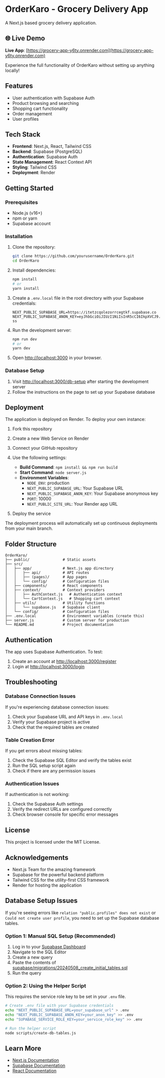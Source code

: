 # OrderKaro - Grocery Delivery App

A Next.js based grocery delivery application.

## 🌐 Live Demo

**Live App**: [https://grocery-app-y6ty.onrender.com](https://grocery-app-y6ty.onrender.com)

Experience the full functionality of OrderKaro without setting up anything locally!

## Features

- User authentication with Supabase Auth
- Product browsing and searching
- Shopping cart functionality
- Order management
- User profiles

## Tech Stack

- **Frontend**: Next.js, React, Tailwind CSS
- **Backend**: Supabase (PostgreSQL)
- **Authentication**: Supabase Auth
- **State Management**: React Context API
- **Styling**: Tailwind CSS
- **Deployment**: Render

## Getting Started

### Prerequisites

- Node.js (v16+)
- npm or yarn
- Supabase account

### Installation

1. Clone the repository:
   ```bash
   git clone https://github.com/yourusername/OrderKaro.git
   cd OrderKaro
   ```

2. Install dependencies:
   ```bash
   npm install
   # or
   yarn install
   ```

3. Create a `.env.local` file in the root directory with your Supabase credentials:
   ```
   NEXT_PUBLIC_SUPABASE_URL=https://itetzcqolezorrcegtkf.supabase.co
   NEXT_PUBLIC_SUPABASE_ANON_KEY=eyJhbGciOiJIUzI1NiIsInR5cCI6IkpXVCJ9.eyJpc3MiOiJzdXBhYmFzZSIsInJlZiI6Iml0ZXR6Y3FvbGV6b3JyY2VndGtmIiwicm9sZSI6ImFub24iLCJpYXQiOjE3NDY1NDYwNjgsImV4cCI6MjA2MjEyMjA2OH0.f_RecDERFMBYzffSAzkx3vgENZuaRT5WiFXoL6Na-ss
   ```

4. Run the development server:
   ```bash
   npm run dev
   # or
   yarn dev
   ```

5. Open [http://localhost:3000](http://localhost:3000) in your browser.

### Database Setup

1. Visit [http://localhost:3000/db-setup](http://localhost:3000/db-setup) after starting the development server
2. Follow the instructions on the page to set up your Supabase database

## Deployment

The application is deployed on Render. To deploy your own instance:

1. Fork this repository
2. Create a new Web Service on Render
3. Connect your GitHub repository
4. Use the following settings:
   - **Build Command**: `npm install && npm run build`
   - **Start Command**: `node server.js`
   - **Environment Variables**:
     - `NODE_ENV`: production
     - `NEXT_PUBLIC_SUPABASE_URL`: Your Supabase URL
     - `NEXT_PUBLIC_SUPABASE_ANON_KEY`: Your Supabase anonymous key
     - `PORT`: 10000
     - `NEXT_PUBLIC_SITE_URL`: Your Render app URL

5. Deploy the service

The deployment process will automatically set up continuous deployments from your main branch.

## Folder Structure

```
OrderKaro/
├── public/               # Static assets
├── src/
│   ├── app/              # Next.js app directory
│   │   ├── api/          # API routes
│   │   ├── (pages)/      # App pages
│   │   └── config/       # Configuration files
│   ├── components/       # React components
│   ├── context/          # Context providers
│   │   ├── AuthContext.js   # Authentication context
│   │   └── CartContext.js   # Shopping cart context
│   ├── utils/            # Utility functions
│   │   └── supabase.js   # Supabase client
│   └── config/           # Configuration files
├── .env.local            # Environment variables (create this)
├── server.js             # Custom server for production
└── README.md             # Project documentation
```

## Authentication

The app uses Supabase Authentication. To test:

1. Create an account at [http://localhost:3000/register](http://localhost:3000/register)
2. Login at [http://localhost:3000/login](http://localhost:3000/login)

## Troubleshooting

### Database Connection Issues

If you're experiencing database connection issues:

1. Check your Supabase URL and API keys in `.env.local`
2. Verify your Supabase project is active
3. Check that the required tables are created

### Table Creation Error

If you get errors about missing tables:

1. Check the Supabase SQL Editor and verify the tables exist
2. Run the SQL setup script again
3. Check if there are any permission issues

### Authentication Issues

If authentication is not working:

1. Check the Supabase Auth settings
2. Verify the redirect URLs are configured correctly
3. Check browser console for specific error messages

## License

This project is licensed under the MIT License.

## Acknowledgements

- Next.js Team for the amazing framework
- Supabase for the powerful backend platform
- Tailwind CSS for the utility-first CSS framework
- Render for hosting the application

## Database Setup Issues

If you're seeing errors like `relation "public.profiles" does not exist` or `Could not create user profile`, you need to set up the Supabase database tables.

### Option 1: Manual SQL Setup (Recommended)

1. Log in to your [Supabase Dashboard](https://app.supabase.com)
2. Navigate to the SQL Editor
3. Create a new query
4. Paste the contents of [supabase/migrations/20240508_create_initial_tables.sql](supabase/migrations/20240508_create_initial_tables.sql)
5. Run the query

### Option 2: Using the Helper Script

This requires the service role key to be set in your `.env` file.

```bash
# Create .env file with your Supabase credentials
echo "NEXT_PUBLIC_SUPABASE_URL=your_supabase_url" > .env
echo "NEXT_PUBLIC_SUPABASE_ANON_KEY=your_anon_key" >> .env
echo "SUPABASE_SERVICE_ROLE_KEY=your_service_role_key" >> .env

# Run the helper script
node scripts/create-db-tables.js
```

## Learn More

- [Next.js Documentation](https://nextjs.org/docs)
- [Supabase Documentation](https://supabase.com/docs)
- [React Documentation](https://reactjs.org/docs/getting-started.html)
